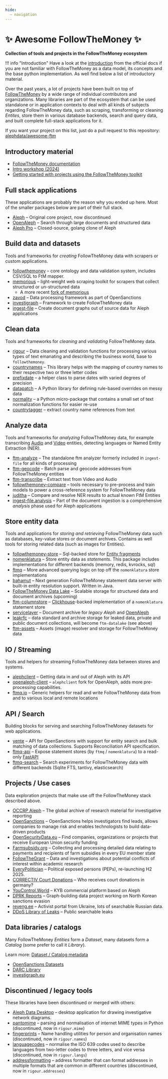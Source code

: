 ```yaml
---
hide:
  – navigation
---
```


# ✨ Awesome FollowTheMoney ✨

**Collection of tools and projects in the FollowTheMoney ecosystem**

!!! info "Introduction"
    Have a look at the [introduction](https://followthemoney.tech/docs/) from the official docs if you are not familiar with FollowTheMoney as a data model, its concepts and the base python implementation. As well find below a list of introductory material.

Over the past years, a lot of projects have been built on top of [FollowTheMoney](https://followthemoney.tech) by a wide range of individual contributors and organizations. Many libraries are part of the ecosystem that can be used standalone or in application contexts to deal with all kinds of subjects regarding FollowTheMoney data, such as scraping, transforming or cleaning _Entites_, store them in various database backends, search and query data, and built complete full-stack applications for it.

If you want your project on this list, just do a pull request to this repository: [alephdata/awesome-ftm](https://github.com/alephdata/awesome-ftm)

## Introductory material

- [FollowTheMoney documentation](https://followthemoney.tech)
- [Intro workshop (2024)](https://pad.investigativedata.org/s/0qKuBEcsM#)
- [Getting started with projects using the FollowTheMoney toolkit](https://github.com/dataresearchcenter/ftm-startkit)

## Full stack applications

These applications are probably the reason why you ended up here. Most of the smaller packages below are part of their full stack.

- [Aleph](https://github.com/alephdata/aleph) – Original core project, now discontinued
- [OpenAleph](https://openaleph.org) – Search through large documents and structured data
- [Aleph Pro](https://www.occrp.org/en/announcement/occrp-announces-a-new-chapter-for-its-investigative-data-platform-aleph-pro) – Closed-source, golang clone of Aleph

## Build data and datasets

Tools and frameworks for _creating_ FollowTheMoney data with scrapers or custom applications.

- [followthemoney](https://github.com/alephdata/followthemoney) – core ontology and data validation system, includes CSV/SQL to FtM mapper.
- [memorious](https://github.com/alephdata/memorious) – light-weight web scraping toolkit for scrapers that collect structured or un-structured data
    * A more recent [fork of memorious](https://docs.investigraph.dev/lib/memorious/)
- [zavod](https://zavod.opensanctions.org/) – Data processing framework as part of OpenSanctions
- [investigraph](https://docs.investigraph.dev/) – Framework to create FollowTheMoney data
- [ingest-file](https://github.com/alephdata/ingest-file) – Create document graphs out of source data for Aleph applications

## Clean data

Tools and frameworks for _cleaning_ and _validating_ FollowTheMoney data.

- [rigour](https://opensanctions.github.io/rigour/) – Data cleaning and validation functions for processing various types of text emanating and describing the business world, base to `followthemoney`.
- [countrynames](https://github.com/opensanctions/countrynames/) – This library helps with the mapping of country names to their respective two or three letter codes
- [prefixdate](https://github.com/pudo/prefixdate) – a helper class to parse dates with varied degrees of precision
- [datapatch](https://github.com/opensanctions/datapatch) – A Python library for defining rule-based overrides on messy data
- [normality](https://github.com/pudo/normality/) – a Python micro-package that contains a small set of text normalization functions for easier re-use
- [countrytagger](https://github.com/alephdata/countrytagger) – extract country name references from text

## Analyze data

Tools and frameworks for _analyzing_ FollowTheMoney data, for example transcribing [Audio](https://followthemoney.tech/explorer/schemata/Audio/) and [Video](https://followthemoney.tech/explorer/schemata/Audio/) entities, detecting languages or Named Entity Extraction (NER).

- [ftm-analyze](https://docs.investigraph.dev/lib/ftm-analyze/) – The standalone ftm analyzer formerly included in `ingest-file` for all kinds of processing
- [ftm-geocode](https://docs.investigraph.dev/lib/ftm-geocode/) – Batch parse and geocode addresses from FollowTheMoney entities
- [ftm-transcribe](https://github.com/openaleph/ftm-transcribe) – Extract text from Video and Audio
- [followthemoney-compare](https://github.com/alephdata/followthemoney-compare) – tools necessary to pre-process and train models to power a cross-reference system for FollowTheMoney data
- [juditha](https://github.com/dataresearchcenter/juditha) – Compare and resolve NER results to actual known FtM Entities
- [ingest-file.analysis](https://github.com/alephdata/ingest-file) – Part of the document ingestion is a comprehensive _analysis_ phase used for Aleph applications

## Store entity data

Tools and applications for _storing and retrieving_ FollowTheMoney data such as databases, key-value stores or document archives. Contains as well tools for storing related data (such as images for Entities).

- [followthemoney-store](https://github.com/alephdata/followthemoney-store) – Sql-backed store for [Entity fragments](https://followthemoney.tech/docs/fragments/)
- [nomenklatura](https://github.com/opensanctions/nomenklatura) – Store entity data as _statements_. This package includes implementations for different backends (memory, redis, kvrocks, sql)
- [ftmq](https://docs.investigraph.dev/lib/ftmq/) – More advanced querying logic on top off the `nomenklatura` store implementations
- [bahamut](https://github.com/opensanctions/bahamut) – Next generation FollowTheMoney statement data server with built-in entity resolution support. Written in Java.
- [FollowTheMoney Data Lake](https://openaleph.org/docs/lib/ftm-datalake/rfc/) – Scalable storage for structured data and document archives (upcoming)
- [ftm-columnstore](https://github.com/dataresearchcenter/ftm-columnstore) – [Clickhouse](https://clickhouse.com/)-backed implementation of a `nomenklatura` statement store
- [servicelayer](https://github.com/alephdata/servicelayer/) – Document archive for _legacy Aleph_ and [OpenAleph](https://openaleph.org)
- [leakrfc](https://docs.investigraph.dev/lib/leakrfc/) – data standard and archive storage for leaked data, private and public document collections, will become `ftm-datalake` (see above)
- [ftm-assets](https://github.com/dataresearchcenter/ftm-assets/) – Assets (image) resolver and storage for FollowTheMoney data

## IO / Streaming

Tools and helpers for streaming FollowTheMoney data between stores and systems.

- [alephclient](https://docs.aleph.occrp.org/developers/how-to/data/install-alephclient/) – Getting data in and out of Aleph with its API
- [openaleph-client](https://openaleph.org/docs/user-guide/104/) – `alephclient` fork for OpenAleph, adds more pre-processing capabilities.
- [ftmq.io](https://docs.investigraph.dev/lib/ftmq/reference/io/) – Generic helpers for read and write FollowTheMoney data from and to various local and remote locations

## API / Search

Building blocks for serving and searching FollowTheMoney datasets for web applications.

- [yente](https://www.opensanctions.org/docs/yente/) – API for OpenSanctions with support for entity search and bulk matching of data collections. Supports Reconciliation API specification.
- [ftmq-api](https://docs.investigraph.dev/lib/ftmq-api/) – Expose statement stores (by `ftmq` / `nomenklatura`) to a read-only [FastAPI](https://fastapi.tiangolo.com/)
- [ftmq-search](https://github.com/dataresearchcenter/ftmq-search) – Search experiments for FollowTheMoney data with different backends (Sqlite FTS, tantivy, elasticsearch)

## Projects / Use cases

Data exploration projects that make use off the FollowTheMoney stack described above. 

- [OCCRP Aleph](https://aleph.occrp.org) – The global archive of research material for investigative reporting
- [OpenSanctions](https://opensanctions.org) – OpenSanctions helps investigators find leads, allows companies to manage risk and enables technologists to build data-driven products
- [OpenSecurityData.eu](https://opensecuritydata.eu/) – Find companies, organizations or projects that receive European Union security funding
- [Farmsubsidy.org](https://farmsubsidy.org) – Collecting and processing detailed data relating to payments and recipients of farm subsidies in every EU member state
- [FollowTheGrant](https://followthegrant.org) – Data and investigations about potential conflicts of interest within academic research
- [EveryPolitician](https://everypolitician.org) – Political exposed persons (PEPs), re-launching H2 2025.
- [CORRECTIV Court Donations](https://spendengerichte.correctiv.org) – Who receives court donations in germany?
- [YouControl.World](https://youcontrol.world/data-coverage) – KYB commercial platform based on Aleph
- [DPRK Reports](https://dprk-reports.org/) – Graph-building data project working on North Korean sanctions evasion
- [reveng.ee](https://reveng.ee/) – Activist portal from Ukraine, lots of searchable Russian data.
- [DDoS Library of Leaks](https://search.libraryofleaks.org) – Public searchable leaks


## Data libraries / catalogs

Many FollowTheMoney _Entities_ form a _Dataset_, many datasets form a _Catalog_ (some prefer to call it _Library_).

Learn more: [Dataset / Catalog metadata](https://www.opensanctions.org/docs/metadata/)

- [OpenSanctions Datasets](https://opensanctions.org/datasets)
- [DARC Library](https://dataresearchcenter.org/library)
- [investigraph.eu](https://investigraph.eu)

## Discontinued / legacy tools

These libraries have been discontinued or merged with others:

- [Aleph Data Desktop](https://github.com/alephdata/datadesktop) – desktop application for drawing investigative network diagrams.
- [pantomime](https://github.com/alephdata/pantomime) – parsing and normalisation of internet MIME types in Python (discontinued, now in `rigour.mime`)
- [fingerprints](https://github.com/opensanctions/fingerprints) – Name handling utilities for person and organisation names (discontinued, now in `rigour.names`)
- [languagecodes](https://github.com/alephdata/languagecodes) – normalise the ISO 639 codes used to describe languages from two-letter codes to three letters, and vice versa (discontinued, now in `rigour.langs`)
- [addressformatting](https://github.com/pudo-attic/addressformatting) – address formatter that can format addresses in multiple formats that are common in different countries (discontinued, now in `rigour.addresses`)
